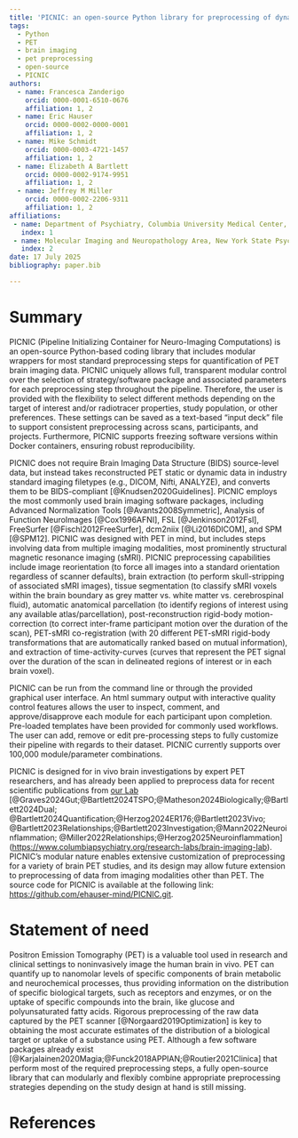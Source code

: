 ```yaml
---
title: 'PICNIC: an open-source Python library for preprocessing of dynamic Positron Emission Tomography (PET) brain imaging data'
tags:
  - Python
  - PET
  - brain imaging
  - pet preprocessing
  - open-source
  - PICNIC
authors:
  - name: Francesca Zanderigo
    orcid: 0000-0001-6510-0676
    affiliation: 1, 2
  - name: Eric Hauser
    orcid: 0000-0002-0000-0001
    affiliation: 1, 2
  - name: Mike Schmidt
    orcid: 0000-0003-4721-1457
    affiliation: 1, 2
  - name: Elizabeth A Bartlett
    orcid: 0000-0002-9174-9951
    affiliation: 1, 2
  - name: Jeffrey M Miller
    orcid: 0000-0002-2206-9311
    affiliation: 1, 2
affiliations:
 - name: Department of Psychiatry, Columbia University Medical Center, New York, NY, United States
   index: 1
 - name: Molecular Imaging and Neuropathology Area, New York State Psychiatric Institute, New York, NY, United States
   index: 2
date: 17 July 2025
bibliography: paper.bib

---
```


# Summary

PICNIC (Pipeline Initializing Container for Neuro-Imaging Computations) is an
open-source Python-based coding library that includes modular wrappers for most
standard preprocessing steps for quantification of PET brain imaging data.
PICNIC uniquely allows full, transparent modular control over the selection of
strategy/software package and associated parameters for each preprocessing step
throughout the pipeline. Therefore, the user is provided with the flexibility to
select different methods depending on the target of interest and/or radiotracer
properties, study population, or other preferences. These settings can be saved
as a text-based “input deck” file to support consistent preprocessing across
scans, participants, and projects. Furthermore, PICNIC supports freezing
software versions within Docker containers, ensuring robust reproducibility.

PICNIC does not require Brain Imaging Data Structure (BIDS) source-level data,
but instead takes reconstructed PET static or dynamic data in industry standard
imaging filetypes (e.g., DICOM, Nifti, ANALYZE), and converts them to be
BIDS-compliant [@Knudsen2020Guidelines]. PICNIC employs the most commonly used
brain imaging software packages, including Advanced Normalization Tools
[@Avants2008Symmetric], Analysis of Function NeuroImages [@Cox1996AFNI],
FSL [@Jenkinson2012Fsl], FreeSurfer [@Fischl2012FreeSurfer],
dcm2niix [@Li2016DICOM], and SPM [@SPM12].
PICNIC was designed with PET in mind, but includes steps involving data from
multiple imaging modalities, most prominently structural magnetic resonance
imaging (sMRI). PICNIC preprocessing capabilities include image reorientation
(to force all images into a standard orientation regardless of scanner defaults),
brain extraction (to perform skull-stripping of associated sMRI images),
tissue segmentation (to classify sMRI voxels within the brain boundary as grey
matter vs. white matter vs. cerebrospinal fluid),
automatic anatomical parcellation (to identify regions
of interest using any available atlas/parcellation), post-reconstruction
rigid-body motion-correction (to correct inter-frame participant motion over the
duration of the scan), PET-sMRI co-registration (with 20 different PET-sMRI
rigid-body transformations that are automatically ranked based on mutual
information), and extraction of time-activity-curves (curves that represent the
PET signal over the duration of the scan in delineated regions of interest or in
each brain voxel). 

PICNIC can be run from the command line or through the provided graphical user
interface. An html summary output with interactive quality control features
allows the user to inspect, comment, and approve/disapprove each module for each
participant upon completion. Pre-loaded templates have been provided for
commonly used workflows. The user can add, remove or edit pre-processing steps
to fully customize their pipeline with regards to their dataset. PICNIC
currently supports over 100,000 module/parameter combinations.

PICNIC is designed for in vivo brain investigations by expert PET researchers,
and has already been applied to preprocess data for recent scientific
publications from [our Lab](https://www.columbiapsychiatry.org/research-labs/brain-imaging-lab)
[@Graves2024Gut;@Bartlett2024TSPO;@Matheson2024Biologically;@Bartlett2024Dual;
@Bartlett2024Quantification;@Herzog2024ER176;@Bartlett2023Vivo;
@Bartlett2023Relationships;@Bartlett2023Investigation;@Mann2022Neuroinflammation;
@Miller2022Relationships;@Herzog2025Neuroinflammation]
(https://www.columbiapsychiatry.org/research-labs/brain-imaging-lab). PICNIC’s
modular nature enables extensive customization of preprocessing for a variety of
brain PET studies, and its design may allow future extension to preprocessing of
data from imaging modalities other than PET. The source code for PICNIC is
available at the following link: https://github.com/ehauser-mind/PICNIC.git.

# Statement of need

Positron Emission Tomography (PET) is a valuable tool used in research and
clinical settings to noninvasively image the human brain in vivo. PET can
quantify up to nanomolar levels of specific components of brain metabolic and
neurochemical processes, thus providing information on the distribution of
specific biological targets, such as receptors and enzymes, or on the uptake of
specific compounds into the brain, like glucose and polyunsaturated fatty acids.
Rigorous preprocessing of the raw data captured by the PET scanner [@Norgaard2019Optimization]
is key to obtaining the most accurate estimates of the distribution of a biological 
target or uptake of a substance using PET. Although a few software packages already
exist [@Karjalainen2020Magia;@Funck2018APPIAN;@Routier2021Clinica]
that perform most of the required preprocessing steps, a fully
open-source library that can modularly and flexibly combine appropriate
preprocessing strategies depending on the study design at hand is still missing.

# References
